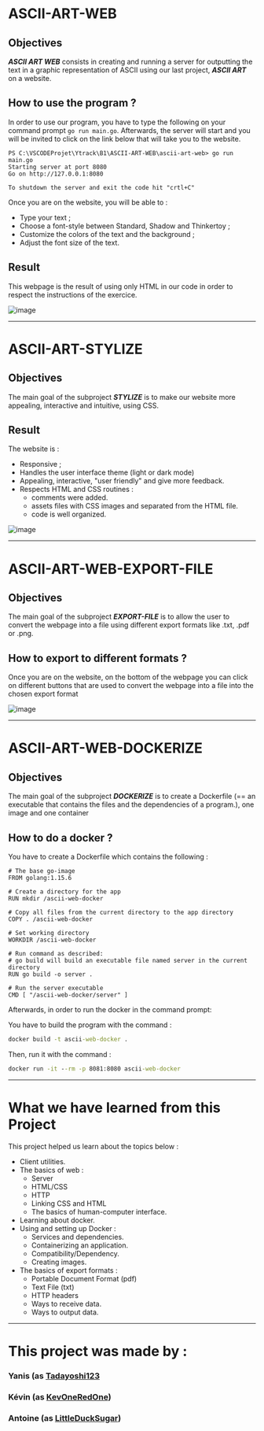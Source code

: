 # ASCII-ART-WEB

## Objectives

_**ASCII ART WEB**_ consists in creating and running a server for outputting the text in a graphic representation of ASCII using our last project, _**ASCII ART**_ on a website.

## How to use the program ?

In order to use our program, you have to type the following on your command prompt `go run main.go`. Afterwards, the server will start and you will be invited to click on the link below that will take you to the website.

```
PS C:\VSCODEProjet\Ytrack\B1\ASCII-ART-WEB\ascii-art-web> go run main.go
Starting server at port 8080
Go on http://127.0.0.1:8080

To shutdown the server and exit the code hit "crtl+C"
```

Once you are on the website, you will be able to :
- Type your text ;
- Choose a font-style between Standard, Shadow and Thinkertoy ;
- Customize the colors of the text and the background ;
- Adjust the font size of the text.

## Result

This webpage is the result of using only HTML in our code in order to respect the instructions of the exercice.

![image](./templates/assets/img/Website_withoutCSS.png)


<hr>


# ASCII-ART-STYLIZE

## Objectives

The main goal of the subproject _**STYLIZE**_ is to make our website more appealing, interactive and intuitive, using CSS.

## Result

The website is :
- Responsive ;
- Handles the user interface theme (light or dark mode)
- Appealing, interactive, "user friendly" and give more feedback.
- Respects HTML and CSS routines :
    - comments were added.
    - assets files with CSS images and separated from the HTML file.
    - code is well organized.

![image](./templates/assets/img/Website_withCSS_Stylise.png)


<hr>


# ASCII-ART-WEB-EXPORT-FILE

## Objectives

The main goal of the subproject _**EXPORT-FILE**_ is to allow the user to convert the webpage into a file using different export formats like .txt, .pdf or .png.

## How to export to different formats ?

Once you are on the website, on the bottom of the webpage you can click on different buttons that are used to convert the webpage into a file into the chosen export format

![image](./templates/assets/img/website_button.png)


<hr>

# ASCII-ART-WEB-DOCKERIZE

## Objectives

The main goal of the subproject _**DOCKERIZE**_ is to create a Dockerfile (== an executable that contains the files and the dependencies of a program.), one image and one container

## How to do a docker ?

You have to create a Dockerfile which contains the following :

```docker
# The base go-image
FROM golang:1.15.6
 
# Create a directory for the app
RUN mkdir /ascii-web-docker
 
# Copy all files from the current directory to the app directory
COPY . /ascii-web-docker
 
# Set working directory
WORKDIR /ascii-web-docker
 
# Run command as described:
# go build will build an executable file named server in the current directory
RUN go build -o server . 
 
# Run the server executable
CMD [ "/ascii-web-docker/server" ]
```


Afterwards, in order to run the docker in the command prompt:

You have to build the program with the command :

```cmd
docker build -t ascii-web-docker .
```

Then, run it with the command :

```cmd
docker run -it --rm -p 8081:8080 ascii-web-docker
```

<hr>

# What we have learned from this Project

This project helped us learn about the topics below : 
- Client utilities.
- The basics of web :
    - Server
    - HTML/CSS
    - HTTP 
    - Linking CSS and HTML
    - The basics of human-computer interface.
- Learning about docker.
- Using and setting up Docker :
    - Services and dependencies.
    - Containerizing an application.
    - Compatibility/Dependency.
    - Creating images.
- The basics of export formats :
    - Portable Document Format (pdf)
    - Text File (txt)
    - HTTP headers
    - Ways to receive data.
    - Ways to output data.

<hr>

# This project was made by :
### Yanis (as [Tadayoshi123](https://github.com/Tadayoshi123)
### Kévin (as [KevOneRedOne](https://github.com/KevOneRedOne))
### Antoine (as [LittleDuckSugar](https://github.com/LittleDuckSugar))
